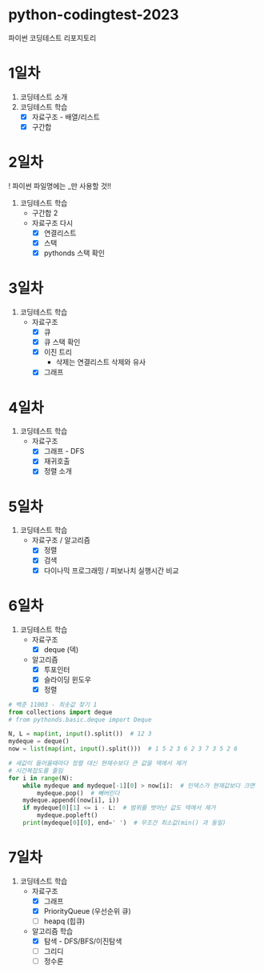 # python-codingtest-2023
파이썬 코딩테스트 리포지토리

# 1일차
1. 코딩테스트 소개
2. 코딩테스트 학습
    - [x] 자료구조 - 배열/리스트
    - [x] 구간합

# 2일차
! 파이썬 파일명에는 _만 사용할 것!!

1. 코딩테스트 학습
    - 구간합 2
    - 자료구조 다시
        - [x] 연결리스트
        - [x] 스택
        - [x] pythonds 스택 확인

# 3일차
1. 코딩테스트 학습
    - 자료구조
        - [x] 큐
        - [x] 큐 스택 확인
        - [x] 이진 트리
            - 삭제는 연결리스트 삭제와 유사
        - [x] 그래프 

# 4일차
1. 코딩테스트 학습
    - 자료구조
        - [x] 그래프 - DFS
        - [x] 재귀호출
        - [x] 정렬 소개

# 5일차
1. 코딩테스트 학습
    - 자료구조 / 알고리즘
        - [x] 정렬
        - [x] 검색
        - [x] 다이나믹 프로그래밍 / 피보나치 실행시간 비교

# 6일차
1. 코딩테스트 학습
    - 자료구조
        - [x] deque (덱)
    - 알고리즘
        - [x] 투포인터
        - [x] 슬라이딩 윈도우
        - [x] 정렬

```python
# 백준 11003 - 최솟값 찾기 1
from collections import deque
# from pythonds.basic.deque import Deque

N, L = map(int, input().split())  # 12 3
mydeque = deque()
now = list(map(int, input().split()))  # 1 5 2 3 6 2 3 7 3 5 2 6

# 새값이 들어올때마다 정렬 대신 현재수보다 큰 값을 덱에서 제거
# 시간복잡도를 줄임
for i in range(N):
    while mydeque and mydeque[-1][0] > now[i]:  # 인덱스가 현재값보다 크면
        mydeque.pop()  # 빼버린다
    mydeque.append((now[i], i))
    if mydeque[0][1] <= i - L:  # 범위를 벗어난 값도 덱에서 제거
        mydeque.popleft()
    print(mydeque[0][0], end=' ')  # 무조건 최소값(min() 과 동일)
```

# 7일차
1. 코딩테스트 학습
    - 자료구조
        - [x] 그래프
        - [x] PriorityQueue (우선순위 큐)
        - [ ] heapq (힙큐)
    - 알고리즘 학습
        - [x] 탐색 - DFS/BFS/이진탐색
        - [ ] 그리디
        - [ ] 정수론